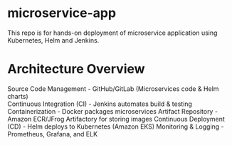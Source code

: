 # microservice-app
This repo is for hands-on deployment of microservice application using Kubernetes, Helm and Jenkins.

# Architecture Overview
Source Code Management - GitHub/GitLab (Microservices code & Helm charts) \
Continuous Integration (CI) - Jenkins automates build & testing
Containerization - Docker packages microservices
Artifact Repository - Amazon ECR/JFrog Artifactory for storing images
Continuous Deployment (CD) - Helm deploys to Kubernetes (Amazon EKS)
Monitoring & Logging - Prometheus, Grafana, and ELK
